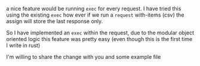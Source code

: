 a nice feature would be running `exec` for every request.
I have tried this using the existing `exec` how ever if we run a `request` with-items (csv) the assign will store the last response only.

So I have implemented an `exec` within the request, due to the modular object oriented logic this feature was pretty easy (even though this is the first time I write in rust)

I'm willing to share the change with you and some example file
